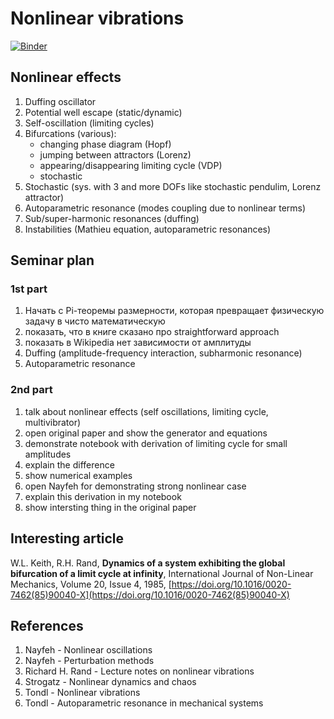 # Nonlinear vibrations

[![Binder](https://mybinder.org/badge_logo.svg)](https://mybinder.org/v2/gh/vr050714/nonlinear-vibration-seminar/HEAD)

## Nonlinear effects

1. Duffing oscillator
1. Potential well escape (static/dynamic)
1. Self-oscillation (limiting cycles)
1. Bifurcations (various):
    * changing phase diagram (Hopf)
    * jumping between attractors (Lorenz)
    * appearing/disappearing limiting cycle (VDP)
    * stochastic
1. Stochastic (sys. with 3 and more DOFs like stochastic pendulim, Lorenz attractor)
1. Autoparametric resonance (modes coupling due to nonlinear terms)
1. Sub/super-harmonic resonances (duffing)
1. Instabilities (Mathieu equation, autoparametric resonances)

## Seminar plan

### 1st part

1. Начать с Pi-теоремы размерности, которая превращает физическую задачу в чисто математическую
1. показать, что в книге сказано про straightforward approach
1. показать в Wikipedia нет зависимости от амплитуды
1. Duffing (amplitude-frequency interaction, subharmonic resonance)
1. Autoparametric resonance

### 2nd part

1. talk about nonlinear effects (self oscillations, limiting cycle, multivibrator)
2. open original paper and show the generator and equations
3. demonstrate notebook with derivation of limiting cycle for small amplitudes
4. explain the difference
5. show numerical examples
6. open Nayfeh for demonstrating strong nonlinear case
7. explain this derivation in my notebook
8. show intersting thing in the original paper

## Interesting article

W.L. Keith, R.H. Rand, **Dynamics of a system exhibiting the global bifurcation of a limit cycle at infinity**, International Journal of Non-Linear Mechanics, Volume 20, Issue 4, 1985, 
[https://doi.org/10.1016/0020-7462(85)90040-X](https://doi.org/10.1016/0020-7462(85)90040-X)

## References

1. Nayfeh - Nonlinear oscillations
1. Nayfeh - Perturbation methods
1. Richard H. Rand - Lecture notes on nonlinear vibrations
1. Strogatz - Nonlinear dynamics and chaos
1. Tondl - Nonlinear vibrations
1. Tondl - Autoparametric resonance in mechanical systems
